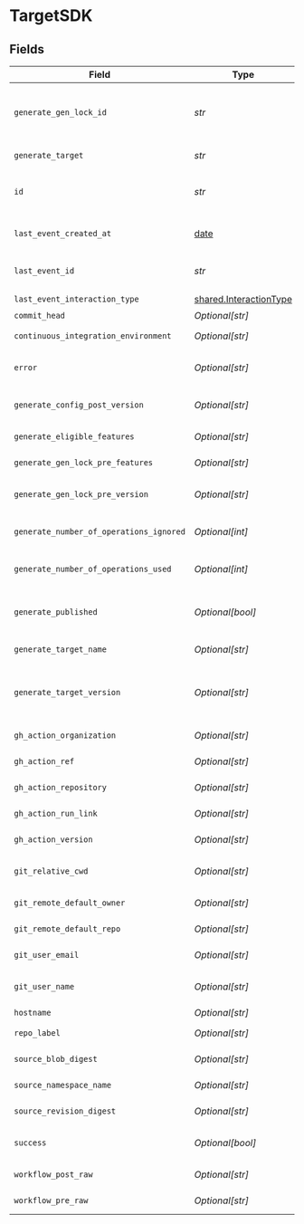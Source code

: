 # TargetSDK


## Fields

| Field                                                                                      | Type                                                                                       | Required                                                                                   | Description                                                                                |
| ------------------------------------------------------------------------------------------ | ------------------------------------------------------------------------------------------ | ------------------------------------------------------------------------------------------ | ------------------------------------------------------------------------------------------ |
| `generate_gen_lock_id`                                                                     | *str*                                                                                      | :heavy_check_mark:                                                                         | gen.lock ID (expected to be a uuid). The same as `id`. A unique identifier for the target. |
| `generate_target`                                                                          | *str*                                                                                      | :heavy_check_mark:                                                                         | eg `typescript`, `terraform`, `python`                                                     |
| `id`                                                                                       | *str*                                                                                      | :heavy_check_mark:                                                                         | Unique identifier of the target the same as `generate_gen_lock_id`                         |
| `last_event_created_at`                                                                    | [date](https://docs.python.org/3/library/datetime.html#date-objects)                       | :heavy_check_mark:                                                                         | Timestamp when the event was created in the database.                                      |
| `last_event_id`                                                                            | *str*                                                                                      | :heavy_check_mark:                                                                         | Unique identifier of the last event for the target                                         |
| `last_event_interaction_type`                                                              | [shared.InteractionType](../../models/shared/interactiontype.md)                           | :heavy_check_mark:                                                                         | Type of interaction.                                                                       |
| `commit_head`                                                                              | *Optional[str]*                                                                            | :heavy_minus_sign:                                                                         | Remote commit ID.                                                                          |
| `continuous_integration_environment`                                                       | *Optional[str]*                                                                            | :heavy_minus_sign:                                                                         | Name of the CI environment.                                                                |
| `error`                                                                                    | *Optional[str]*                                                                            | :heavy_minus_sign:                                                                         | Error message if the last event was not successful.                                        |
| `generate_config_post_version`                                                             | *Optional[str]*                                                                            | :heavy_minus_sign:                                                                         | Version of the generated target (post generation)                                          |
| `generate_eligible_features`                                                               | *Optional[str]*                                                                            | :heavy_minus_sign:                                                                         | Eligible feature set during generation                                                     |
| `generate_gen_lock_pre_features`                                                           | *Optional[str]*                                                                            | :heavy_minus_sign:                                                                         | Features prior to generation                                                               |
| `generate_gen_lock_pre_version`                                                            | *Optional[str]*                                                                            | :heavy_minus_sign:                                                                         | Artifact version for the Previous Generation                                               |
| `generate_number_of_operations_ignored`                                                    | *Optional[int]*                                                                            | :heavy_minus_sign:                                                                         | The number of operations ignored in generation.                                            |
| `generate_number_of_operations_used`                                                       | *Optional[int]*                                                                            | :heavy_minus_sign:                                                                         | The number of operations used in generation.                                               |
| `generate_published`                                                                       | *Optional[bool]*                                                                           | :heavy_minus_sign:                                                                         | Indicates whether the target was considered published.                                     |
| `generate_target_name`                                                                     | *Optional[str]*                                                                            | :heavy_minus_sign:                                                                         | The workflow name of the target.                                                           |
| `generate_target_version`                                                                  | *Optional[str]*                                                                            | :heavy_minus_sign:                                                                         | The version of the Speakeasy generator for this target eg v2 of the typescript generator.  |
| `gh_action_organization`                                                                   | *Optional[str]*                                                                            | :heavy_minus_sign:                                                                         | GitHub organization of the action.                                                         |
| `gh_action_ref`                                                                            | *Optional[str]*                                                                            | :heavy_minus_sign:                                                                         | GitHub Action ref value.                                                                   |
| `gh_action_repository`                                                                     | *Optional[str]*                                                                            | :heavy_minus_sign:                                                                         | GitHub repository of the action.                                                           |
| `gh_action_run_link`                                                                       | *Optional[str]*                                                                            | :heavy_minus_sign:                                                                         | Link to the GitHub action run.                                                             |
| `gh_action_version`                                                                        | *Optional[str]*                                                                            | :heavy_minus_sign:                                                                         | Version of the GitHub action.                                                              |
| `git_relative_cwd`                                                                         | *Optional[str]*                                                                            | :heavy_minus_sign:                                                                         | Current working directory relative to the git root.                                        |
| `git_remote_default_owner`                                                                 | *Optional[str]*                                                                            | :heavy_minus_sign:                                                                         | Default owner for git remote.                                                              |
| `git_remote_default_repo`                                                                  | *Optional[str]*                                                                            | :heavy_minus_sign:                                                                         | Default repository name for git remote.                                                    |
| `git_user_email`                                                                           | *Optional[str]*                                                                            | :heavy_minus_sign:                                                                         | User email from git configuration.                                                         |
| `git_user_name`                                                                            | *Optional[str]*                                                                            | :heavy_minus_sign:                                                                         | User's name from git configuration. (not GitHub username)                                  |
| `hostname`                                                                                 | *Optional[str]*                                                                            | :heavy_minus_sign:                                                                         | Remote hostname.                                                                           |
| `repo_label`                                                                               | *Optional[str]*                                                                            | :heavy_minus_sign:                                                                         | Label of the git repository.                                                               |
| `source_blob_digest`                                                                       | *Optional[str]*                                                                            | :heavy_minus_sign:                                                                         | The blob digest of the source.                                                             |
| `source_namespace_name`                                                                    | *Optional[str]*                                                                            | :heavy_minus_sign:                                                                         | The namespace name of the source.                                                          |
| `source_revision_digest`                                                                   | *Optional[str]*                                                                            | :heavy_minus_sign:                                                                         | The revision digest of the source.                                                         |
| `success`                                                                                  | *Optional[bool]*                                                                           | :heavy_minus_sign:                                                                         | Indicates whether the event was successful.                                                |
| `workflow_post_raw`                                                                        | *Optional[str]*                                                                            | :heavy_minus_sign:                                                                         | Workflow file (post execution)                                                             |
| `workflow_pre_raw`                                                                         | *Optional[str]*                                                                            | :heavy_minus_sign:                                                                         | Workflow file (prior to execution)                                                         |